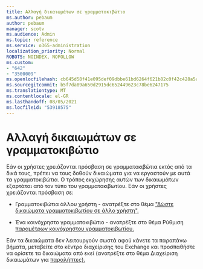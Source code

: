 ```yaml
---
title: Αλλαγή δικαιωμάτων σε γραμματοκιβώτιο
ms.author: pebaum
author: pebaum
manager: scotv
ms.audience: Admin
ms.topic: reference
ms.service: o365-administration
localization_priority: Normal
ROBOTS: NOINDEX, NOFOLLOW
ms.custom:
- "642"
- "3500009"
ms.openlocfilehash: cb645d58f41e095def09dbbe61bd6264f621b82c0f42c428a5a88e702c0c950b
ms.sourcegitcommit: b5f7da89a650d2915dc652449623c78be6247175
ms.translationtype: MT
ms.contentlocale: el-GR
ms.lasthandoff: 08/05/2021
ms.locfileid: "53918575"
---
```

# <a name="changing-permissions-on-a-mailbox"></a>Αλλαγή δικαιωμάτων σε γραμματοκιβώτιο

Εάν οι χρήστες χρειάζονται πρόσβαση σε γραμματοκιβώτια εκτός από τα δικά τους, πρέπει να τους δοθούν δικαιώματα για να εργαστούν με αυτά τα γραμματοκιβώτια. Ο τρόπος εκχώρησης αυτών των δικαιωμάτων εξαρτάται από τον τύπο του γραμματοκιβωτίου. Εάν οι χρήστες χρειάζονται πρόσβαση σε:
  
- Γραμματοκιβώτια άλλου χρήστη - ανατρέξτε στο θέμα ["Δώστε δικαιώματα γραμματοκιβωτίου σε άλλο χρήστη".](https://docs.microsoft.com/microsoft-365/admin/add-users/give-mailbox-permissions-to-another-user)
    
- Ένα κοινόχρηστο γραμματοκιβώτιο - ανατρέξτε στο θέμα Ρύθμιση [παραμέτρων κοινόχρηστου γραμματοκιβωτίου.](https://docs.microsoft.com/microsoft-365/admin/email/configure-a-shared-mailbox#add-or-remove-members)
    
Εάν τα δικαιώματα δεν λειτουργούν σωστά αφού κάνετε τα παραπάνω βήματα, μεταβείτε στο κέντρο διαχείρισης του Exchange και προσπαθήστε να ορίσετε τα δικαιώματα από εκεί (ανατρέξτε στο θέμα Διαχείριση δικαιωμάτων για [παραλήπτες).](https://technet.microsoft.com/library/jj919240%28v=exchg.150%29.aspx)
  
